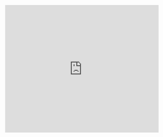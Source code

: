 <iframe src="https://www.youtube.com/embed/8ILQOFAgaXE?wmode=transparent" allowfullscreen frameborder="0" height="417" width="500"></iframe>

